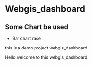 # Webgis_dashboard
## Some Chart be used

* Bar chart race
    

this is a demo project webgis_dashboard

Hello welcome to this webgis_dashboard